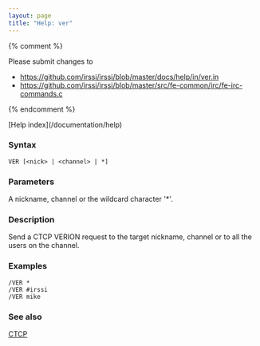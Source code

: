 ```yaml
---
layout: page
title: "Help: ver"
---
```


{% comment %}

Please submit changes to
- https://github.com/irssi/irssi/blob/master/docs/help/in/ver.in
- https://github.com/irssi/irssi/blob/master/src/fe-common/irc/fe-irc-commands.c


{% endcomment %}
<nav markdown="1">
[Help index](/documentation/help)
</nav>

### Syntax ###

<div class="highlight irssisyntax"><pre style="\-\-cmdlen:3ch"><code><span class="synB">VER</span> <span class="syn10">[<span class="syn09">&lt;nick></span> | <span class="syn09">&lt;channel></span> | <span class="syn">*</span>]</span></code></pre></div>



### Parameters ###

A nickname, channel or the wildcard character '*'.

### Description ###

Send a CTCP VERION request to the target nickname, channel or to all the
users on the channel.

### Examples ###

    /VER *
    /VER #irssi
    /VER mike

### See also ###
[CTCP](/documentation/help/ctcp)

